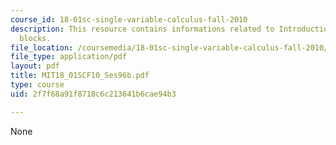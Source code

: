 ```yaml
---
course_id: 18-01sc-single-variable-calculus-fall-2010
description: This resource contains informations related to Introduction to stacking
  blocks.
file_location: /coursemedia/18-01sc-single-variable-calculus-fall-2010/2f7f68a91f8718c6c213641b6cae94b3_MIT18_01SCF10_Ses96b.pdf
file_type: application/pdf
layout: pdf
title: MIT18_01SCF10_Ses96b.pdf
type: course
uid: 2f7f68a91f8718c6c213641b6cae94b3

---
```

None